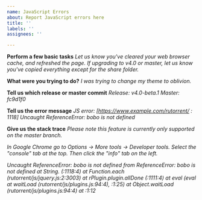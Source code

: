 ```yaml
---
name: JavaScript Errors
about: Report JavaScript errors here
title: ''
labels: ''
assignees: ''

---
```


**Perform a few basic tasks**
*Let us know you've cleared your web browser cache, and refreshed the page.*
*If upgrading to v4.0 or master, let us know you've copied everything except for the share folder.*

**What were you trying to do?**
*I was trying to change my theme to oblivion.*

**Tell us which release or master commit**
*Release: v4.0-beta.1*
*Master: fc9d1f0*

**Tell us the error message**
*JS error: [https://www.example.com/rutorrent/ : 1118] Uncaught ReferenceError: bobo is not defined*

**Give us the stack trace**
*Please note this feature is currently only supported on the master branch.*

*In Google Chrome go to Options -> More tools -> Developer tools.*
*Select the "console" tab at the top. Then click the "info" tab on the left.*

*Uncaught ReferenceError: bobo is not defined from ReferenceError: bobo is not defined
    at String.<anonymous> (<anonymous>:1118:4)
    at Function.each (rutorrent/js/jquery.js:2:3003)
    at rPlugin.plugin.allDone (<anonymous>:1111:4)
    at eval (eval at waitLoad (rutorrent/js/plugins.js:94:4), <anonymous>:1:25)
    at Object.waitLoad (rutorrent/js/plugins.js:94:4)
    at <anonymous>:1:12*
